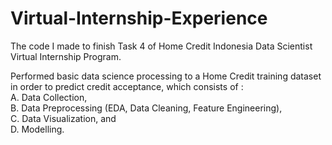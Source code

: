# Virtual-Internship-Experience
The code I made to finish Task 4 of Home Credit Indonesia Data Scientist Virtual Internship Program.

Performed basic data science processing to a Home Credit training dataset in order to predict credit acceptance, which consists of : \
A. Data Collection,\
B. Data Preprocessing (EDA, Data Cleaning, Feature Engineering),\
C. Data Visualization, and\
D. Modelling.
